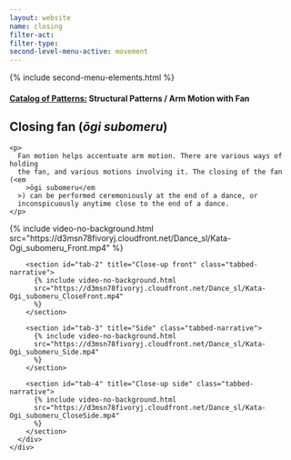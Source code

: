 ```yaml
---
layout: website
name: closing
filter-act:
filter-type:
second-level-menu-active: movement
---
```


{% include second-menu-elements.html %}

<main class="page-content">
  <div class="text-container">
    <h4>
      <a href="/movement/">Catalog of Patterns:</a> Structural Patterns / Arm
      Motion with Fan
    </h4>
    <h2>Closing fan (<em>ōgi subomeru</em>)</h2>

    <p>
      Fan motion helps accentuate arm motion. There are various ways of holding
      the fan, and various motions involving it. The closing of the fan (<em
        >ōgi subomeru</em
      >) can be performed ceremoniously at the end of a dance, or
      inconspicuously anytime close to the end of a dance.
    </p>
  </div>

  <div class="tabs-container">
    <div class="tabs-container__links">
      <div class="wrapper">
        <div id="tabs"></div>
      </div>
    </div>
    <div class="tabs-container__content">
      <div class="wrapper">
        <section id="tab-1" title="Front" class="tabbed-narrative">
          {% include video-no-background.html
          src="https://d3msn78fivoryj.cloudfront.net/Dance_sl/Kata-Ogi_subomeru_Front.mp4"
          %}
        </section>

        <section id="tab-2" title="Close-up front" class="tabbed-narrative">
          {% include video-no-background.html
          src="https://d3msn78fivoryj.cloudfront.net/Dance_sl/Kata-Ogi_subomeru_CloseFront.mp4"
          %}
        </section>

        <section id="tab-3" title="Side" class="tabbed-narrative">
          {% include video-no-background.html
          src="https://d3msn78fivoryj.cloudfront.net/Dance_sl/Kata-Ogi_subomeru_Side.mp4"
          %}
        </section>

        <section id="tab-4" title="Close-up side" class="tabbed-narrative">
          {% include video-no-background.html
          src="https://d3msn78fivoryj.cloudfront.net/Dance_sl/Kata-Ogi_subomeru_CloseSide.mp4"
          %}
        </section>
      </div>
    </div>
  </div>
</main>
